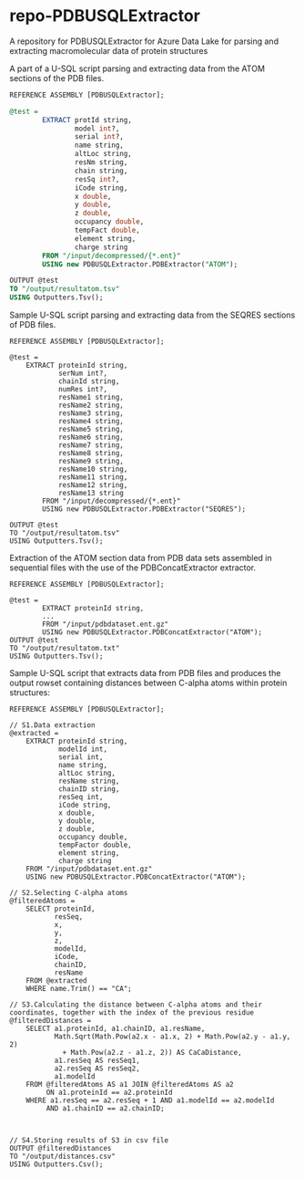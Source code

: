 # repo-PDBUSQLExtractor
A repository for PDBUSQLExtractor for Azure Data Lake for parsing and extracting macromolecular data of protein structures

A part of a U-SQL script parsing and extracting data from the ATOM sections of the PDB files.


```SQL
REFERENCE ASSEMBLY [PDBUSQLExtractor];

@test =
        EXTRACT protId string,
                model int?,
                serial int?,
                name string,
                altLoc string,
                resNm string,
                chain string,
                resSq int?,
                iCode string,
                x double,
                y double,
                z double,
                occupancy double,
                tempFact double,
                element string,
                charge string
        FROM "/input/decompressed/{*.ent}"
        USING new PDBUSQLExtractor.PDBExtractor("ATOM");

OUTPUT @test
TO "/output/resultatom.tsv"
USING Outputters.Tsv();
```

Sample U-SQL script parsing and extracting data from the SEQRES  sections of PDB files.

```
REFERENCE ASSEMBLY [PDBUSQLExtractor];

@test =
    EXTRACT proteinId string,
            serNum int?,
            chainId string,
            numRes int?,
            resName1 string,
            resName2 string,
            resName3 string,
            resName4 string,
            resName5 string,
            resName6 string,
            resName7 string,
            resName8 string,
            resName9 string,
            resName10 string,
            resName11 string,
            resName12 string,
            resName13 string
        FROM "/input/decompressed/{*.ent}"
        USING new PDBUSQLExtractor.PDBExtractor("SEQRES");

OUTPUT @test
TO "/output/resultatom.tsv"
USING Outputters.Tsv();
```

Extraction of the ATOM section data from PDB data sets assembled in sequential files with the use of the PDBConcatExtractor extractor.

```
REFERENCE ASSEMBLY [PDBUSQLExtractor];

@test =
        EXTRACT proteinId string,
        ...
        FROM "/input/pdbdataset.ent.gz"
        USING new PDBUSQLExtractor.PDBConcatExtractor("ATOM");
OUTPUT @test
TO "/output/resultatom.txt"
USING Outputters.Tsv();
```


Sample U-SQL script that extracts data from PDB files and produces the output rowset containing distances between C-alpha atoms within protein structures: 

```
REFERENCE ASSEMBLY [PDBUSQLExtractor];

// S1.Data extraction
@extracted =
    EXTRACT proteinId string,
            modelId int,
            serial int,
            name string,
            altLoc string,
            resName string,
            chainID string,
            resSeq int,
            iCode string,
            x double,
            y double,
            z double,
            occupancy double,
            tempFactor double,
            element string,
            charge string
    FROM "/input/pdbdataset.ent.gz"
    USING new PDBUSQLExtractor.PDBConcatExtractor("ATOM");

// S2.Selecting C-alpha atoms
@filteredAtoms =
    SELECT proteinId,
           resSeq,
           x,
           y,
           z,
           modelId,
           iCode,
           chainID,
           resName
    FROM @extracted
    WHERE name.Trim() == "CA";

// S3.Calculating the distance between C-alpha atoms and their coordinates, together with the index of the previous residue 
@filteredDistances =
    SELECT a1.proteinId, a1.chainID, a1.resName,
           Math.Sqrt(Math.Pow(a2.x - a1.x, 2) + Math.Pow(a2.y - a1.y, 2) 
             + Math.Pow(a2.z - a1.z, 2)) AS CaCaDistance,
           a1.resSeq AS resSeq1,
           a2.resSeq AS resSeq2,
           a1.modelId
    FROM @filteredAtoms AS a1 JOIN @filteredAtoms AS a2
         ON a1.proteinId == a2.proteinId
    WHERE a1.resSeq == a2.resSeq + 1 AND a1.modelId == a2.modelId 
         AND a1.chainID == a2.chainID;


  
// S4.Storing results of S3 in csv file
OUTPUT @filteredDistances
TO "/output/distances.csv"
USING Outputters.Csv();
```
